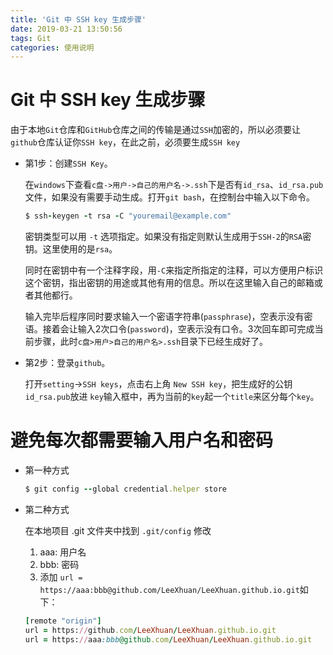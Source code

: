 ```yaml
---
title: 'Git 中 SSH key 生成步骤'
date: 2019-03-21 13:50:56
tags: Git
categories: 使用说明
---
```

# Git 中 SSH key 生成步骤
由于本地`Git`仓库和`GitHub`仓库之间的传输是通过`SSH`加密的，所以必须要让`github`仓库认证你`SSH key`，在此之前，必须要生成`SSH key`
* 第1步：创建`SSH Key`。

	在`windows`下查看`c盘->用户->自己的用户名->.ssh`下是否有`id_rsa`、`id_rsa.pub`文件，如果没有需要手动生成。打开`git bash`，在控制台中输入以下命令。
	```ruby
	$ ssh-keygen -t rsa -C "youremail@example.com"
	```
	密钥类型可以用 `-t` 选项指定。如果没有指定则默认生成用于`SSH-2`的`RSA`密钥。这里使用的是`rsa`。
	
	同时在密钥中有一个注释字段，用`-C`来指定所指定的注释，可以方便用户标识这个密钥，指出密钥的用途或其他有用的信息。所以在这里输入自己的邮箱或者其他都行。

	输入完毕后程序同时要求输入一个密语字符串(`passphrase`)，空表示没有密语。接着会让输入2次口令(`password`)，空表示没有口令。3次回车即可完成当前步骤，此时`c盘>用户>自己的用户名>.ssh`目录下已经生成好了。
<!--more -->
* 第2步：登录`github`。

 	打开`setting`->`SSH keys`，点击右上角 `New SSH key`，把生成好的公钥`id_rsa.pub`放进 `key`输入框中，再为当前的`key`起一个`title`来区分每个`key`。
	
# 避免每次都需要输入用户名和密码
* 第一种方式
	```ruby
	$ git config --global credential.helper store
	```
* 第二种方式
	
	在本地项目 .git 文件夹中找到 `.git/config` 修改
	1. aaa: 用户名
	2. bbb: 密码
	3. 添加	`url = https://aaa:bbb@github.com/LeeXhuan/LeeXhuan.github.io.git`如下：
	```ruby
	[remote "origin"]
	url = https://github.com/LeeXhuan/LeeXhuan.github.io.git
	url = https://aaa:bbb@github.com/LeeXhuan/LeeXhuan.github.io.git
	```
